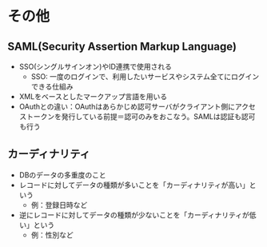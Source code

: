 # その他

## SAML(Security Assertion Markup Language)

* SSO(シングルサインオン)やID連携で使用される
  * SSO: 一度のログインで、利用したいサービスやシステム全てにログインできる仕組み
* XMLをベースとしたマークアップ言語を用いる
* OAuthとの違い：OAuthはあらかじめ認可サーバがクライアント側にアクセストークンを発行している前提＝認可のみをおこなう。SAMLは認証も認可も行う

## カーディナリティ

* DBのデータの多重度のこと
* レコードに対してデータの種類が多いことを「カーディナリティが高い」という
  * 例：登録日時など
* 逆にレコードに対してデータの種類が少ないことを「カーディナリティが低い」という
  * 例：性別など